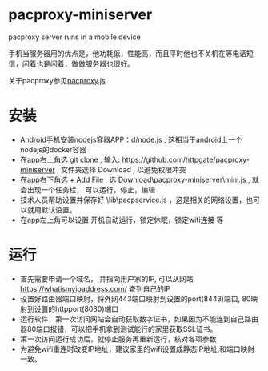 # pacproxy-miniserver
pacproxy server runs in a mobile device

手机当服务器用的优点是，他功耗低，性能高，而且平时他也不关机在等电话短信，闲着也是闲着，做做服务器也很好。

关于pacproxy参见[pacproxy.js](https://github.com/httpgate/pacproxy.js)

# 安装

* Android手机安装nodejs容器APP：d/node.js , 这相当于android上一个nodejs的docker容器
* 在app右上角选 git clone , 输入: https://github.com/httpgate/pacproxy-miniserver , 文件夹选择 Download , 以避免权限冲突
* 在app右下角选 + Add File , 选 Download\pacproxy-miniserver\mini.js , 就会出现一个任务栏， 可以运行，停止，编辑
* 技术人员帮助设置并保存好  \lib\pacpservice.js ，这是相关的网络设置，也可以就用默认设置。
* 在app左上角可以设置 开机自动运行，锁定休眠，锁定wifi连接 等

# 运行

* 首先需要申请一个域名， 并指向用户家的IP, 可以从网站 https://whatismyipaddress.com/ 查到自己的IP
* 设置好路由器端口映射，将外网443端口映射到设置的port(8443)端口, 80映射到设置的httpport(8080)端口
* 运行软件，第一次访问网站会自动获取数字证书，如果因为不能连到自己路由器80端口报错，可以把手机拿到测试能行的家里获取SSL证书。
* 第一次访问运行成功后，就停止服务再重新运行，核对各项参数
* 为避免wifi重连时改变IP地址，建议家里的wifi设置成静态IP地址,和端口映射一致。